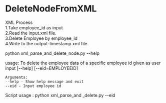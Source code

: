 # DeleteNodeFromXML
XML Process     
1.Take employee_id as input     
2.Read the input.xml file.     
3.Delete Employee by employee_id     
4.Write to the output-timestamp.xml file.

python xml_parse_and_delete_node.py --help

usage: To delete the employee data of a specific employee id given as user input [--help] [--eid=EMPLOYEEID]
    
    Arguments:
    --help - Show help message and exit
    --eid - Input employee id
    
Script usage : python xml_parse_and _delete.py --eid <employee id>
    

